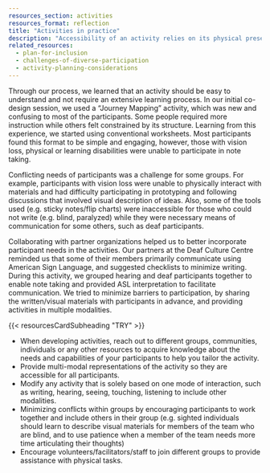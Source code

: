 ```yaml
---
resources_section: activities
resources_format: reflection
title: "Activities in practice"
description: "Accessibility of an activity relies on its physical presentation, format, length and use of language."
related_resources:
  - plan-for-inclusion
  - challenges-of-diverse-participation
  - activity-planning-considerations
---
```


Through our process, we learned that an activity should be easy to understand and not require an extensive learning process. In our initial co-design session, we used a “Journey Mapping” activity, which was new and confusing to most of the participants. Some people required more instruction while others felt constrained by its structure. Learning from this experience, we started using conventional worksheets. Most participants found this format to be simple and engaging, however, those with vision loss, physical or learning disabilities were unable to participate in note taking. 


Conflicting needs of participants was a challenge for some groups. For example, participants with vision loss were unable to physically interact with materials and had difficulty participating in prototyping and following discussions that involved visual description of ideas. Also, some of the tools used (e.g. sticky notes/flip charts) were inaccessible for those who could not write (e.g. blind, paralyzed) while they were necessary means of communication for some others, such as deaf participants.


Collaborating with partner organizations helped us to better incorporate participant needs in the activities. Our partners at the Deaf Culture Centre reminded us that some of their members primarily communicate using American Sign Language, and suggested checklists to minimize writing. During this activity, we grouped hearing and deaf participants together to enable note taking and provided ASL interpretation to facilitate communication. We tried to minimize barriers to participation, by sharing the written/visual materials with participants in advance, and providing activities in multiple modalities.

{{< resourcesCardSubheading "TRY" >}}

- When developing activities, reach out to different groups, communities, individuals or any other resources to acquire knowledge about the needs and capabilities of your participants to help you tailor the activity. 
- Provide multi-modal representations of the activity so they are accessible for all participants. 
- Modify any activity that is solely based on one mode of interaction, such as writing, hearing, seeing, touching, listening to include other modalities.
- Minimizing conflicts within groups by encouraging participants to work together and include others in their group (e.g. sighted individuals should learn to describe visual materials for members of the team who are blind, and to use patience when a member of the team needs more time articulating their thoughts)
- Encourage volunteers/facilitators/staff to join different groups to provide assistance with physical tasks.
